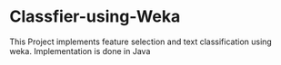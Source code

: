 # Classfier-using-Weka
This Project implements feature selection and text classification using weka. Implementation is done in Java
